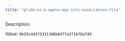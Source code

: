 ```yaml
---
title: "glide.ui.m.apple-app-site-association-file"
---
```


Description: 

Value: `0b29c44573331300b8d77a2f1bf6a749`